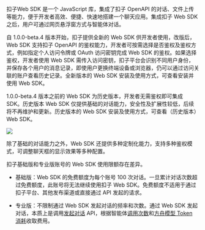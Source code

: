 扣子Web SDK 是一个 JavaScript 库，集成了扣子 OpenAPI 的对话、文件上传等能力，便于开发者高效、便捷、快速地搭建一个聊天应用。集成扣子 Web SDK 之后，用户可通过网页悬浮窗方式与智能体对话。 

自 1.0.0-beta.4 版本开始，扣子提供全新的 Web SDK 供开发者使用，改版后，Web SDK 支持扣子 OpenAPI 的鉴权能力，开发者可按需选择是否鉴权及鉴权方式，例如指定个人访问令牌或 OAuth 访问密钥完成 Web SDK 的鉴权。如果选择鉴权，开发者使用 Web SDK 需传入访问密钥，扣子平台会识别不同用户身份，并保存各个用户的消息记录，即使用户更换终端设备或浏览器，仍可以通过访问关联的账户查看历史记录。全新版本的 Web SDK 安装及使用方式，可查看安装并使用 Web SDK。

1.0.0-beta.4 版本之前的 Web SDK 为历史版本，开发者无需鉴权即可集成 SDK。历史版本 Web SDK 仅提供基础的对话能力，安全性及扩展性较低，后续将不再维护和更新。历史版本的 Web SDK 安装及使用方式，可查看（历史版本）Web SDK。



![](https://p9-arcosite.byteimg.com/https://p9-arcosite.byteimg.com/obj/tos-cn-i-goo7wpa0wc/475ae72fedf4423883b90404f28a85f2~tplv-goo7wpa0wc-quality:q75.image)



除了基础的对话能力之外，Web SDK 还提供多种定制化能力，支持多种鉴权模式，可调整聊天框的显示效果等多种配置。 

扣子基础版和专业版账号的 Web SDK 使用限额存在差异。 

-   基础版：Web SDK 的免费额度为每个账号 100 次对话。一旦累计对话次数超过免费额度，此账号将无法继续使用扣子 Web SDK。免费额度不适用于通过扣子平台、其他发布渠道或直接通过 API 发起的请求。 

-   专业版：不限制通过 Web SDK 发起对话的频率和次数。通过 Web SDK 发起对话，本质上是调用[发起对话](https://www.coze.cn/docs/developer_guides/chat_v3) API，根据智能体[调用次数](https://www.volcengine.com/docs/84458/1288966#%E6%99%BA%E8%83%BD%E4%BD%93%EF%BC%88bot%EF%BC%89%E8%B0%83%E7%94%A8)和[方舟模型 Token 消耗](https://www.volcengine.com/docs/84458/1288966#%E6%96%B9%E8%88%9F%E6%A8%A1%E5%9E%8B%E6%9C%8D%E5%8A%A1)收取费用。 